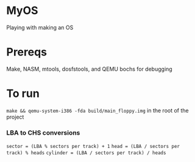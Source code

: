 # MyOS
Playing with making an OS


# Prereqs

Make, NASM, mtools, dosfstools, and QEMU
bochs for debugging

# To run 

`make && qemu-system-i386 -fda build/main_floppy.img` in the root of the project


### LBA to CHS conversions

`sector = (LBA % sectors per track) + 1`
`head = (LBA / sectors per track) % heads`
`cylinder = (LBA / sectors per track) / heads`

